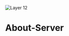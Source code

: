 ![Layer 12](https://github.com/user-attachments/assets/89440e07-d210-4675-b5d4-7f8a3eeba159)

# About-Server




